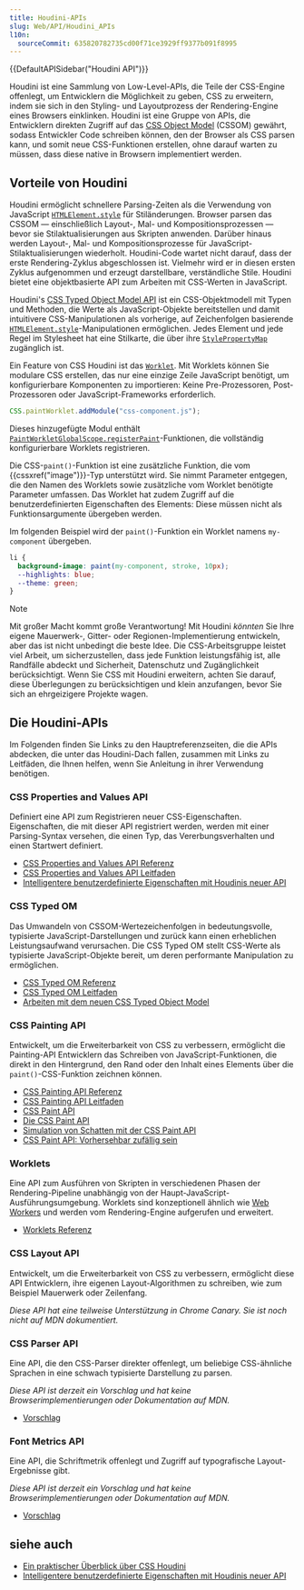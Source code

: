 ```yaml
---
title: Houdini-APIs
slug: Web/API/Houdini_APIs
l10n:
  sourceCommit: 635820782735cd00f71ce3929ff9377b091f8995
---
```


{{DefaultAPISidebar("Houdini API")}}

Houdini ist eine Sammlung von Low-Level-APIs, die Teile der CSS-Engine offenlegt, um Entwicklern die Möglichkeit zu geben, CSS zu erweitern, indem sie sich in den Styling- und Layoutprozess der Rendering-Engine eines Browsers einklinken. Houdini ist eine Gruppe von APIs, die Entwicklern direkten Zugriff auf das [CSS Object Model](/de/docs/Web/API/CSS_Object_Model) (CSSOM) gewährt, sodass Entwickler Code schreiben können, den der Browser als CSS parsen kann, und somit neue CSS-Funktionen erstellen, ohne darauf warten zu müssen, dass diese native in Browsern implementiert werden.

## Vorteile von Houdini

Houdini ermöglicht schnellere Parsing-Zeiten als die Verwendung von JavaScript [`HTMLElement.style`](/de/docs/Web/API/HTMLElement/style) für Stiländerungen. Browser parsen das CSSOM — einschließlich Layout-, Mal- und Kompositionsprozessen — bevor sie Stilaktualisierungen aus Skripten anwenden. Darüber hinaus werden Layout-, Mal- und Kompositionsprozesse für JavaScript-Stilaktualisierungen wiederholt. Houdini-Code wartet nicht darauf, dass der erste Rendering-Zyklus abgeschlossen ist. Vielmehr wird er in diesen ersten Zyklus aufgenommen und erzeugt darstellbare, verständliche Stile. Houdini bietet eine objektbasierte API zum Arbeiten mit CSS-Werten in JavaScript.

Houdini's [CSS Typed Object Model API](/de/docs/Web/API/CSS_Typed_OM_API) ist ein CSS-Objektmodell mit Typen und Methoden, die Werte als JavaScript-Objekte bereitstellen und damit intuitivere CSS-Manipulationen als vorherige, auf Zeichenfolgen basierende [`HTMLElement.style`](/de/docs/Web/API/HTMLElement/style)-Manipulationen ermöglichen. Jedes Element und jede Regel im Stylesheet hat eine Stilkarte, die über ihre [`StylePropertyMap`](/de/docs/Web/API/StylePropertyMap) zugänglich ist.

Ein Feature von CSS Houdini ist das [`Worklet`](/de/docs/Web/API/Worklet). Mit Worklets können Sie modulare CSS erstellen, das nur eine einzige Zeile JavaScript benötigt, um konfigurierbare Komponenten zu importieren: Keine Pre-Prozessoren, Post-Prozessoren oder JavaScript-Frameworks erforderlich.

```js
CSS.paintWorklet.addModule("css-component.js");
```

Dieses hinzugefügte Modul enthält [`PaintWorkletGlobalScope.registerPaint`](/de/docs/Web/API/PaintWorkletGlobalScope/registerPaint)-Funktionen, die vollständig konfigurierbare Worklets registrieren.

Die CSS-`paint()`-Funktion ist eine zusätzliche Funktion, die vom {{cssxref("image")}}-Typ unterstützt wird. Sie nimmt Parameter entgegen, die den Namen des Worklets sowie zusätzliche vom Worklet benötigte Parameter umfassen. Das Worklet hat zudem Zugriff auf die benutzerdefinierten Eigenschaften des Elements: Diese müssen nicht als Funktionsargumente übergeben werden.

Im folgenden Beispiel wird der `paint()`-Funktion ein Worklet namens `my-component` übergeben.

```css
li {
  background-image: paint(my-component, stroke, 10px);
  --highlights: blue;
  --theme: green;
}
```

> [!NOTE]
> Mit großer Macht kommt große Verantwortung!
> Mit Houdini _könnten_ Sie Ihre eigene Mauerwerk-, Gitter- oder Regionen-Implementierung entwickeln, aber das ist nicht unbedingt die beste Idee. Die CSS-Arbeitsgruppe leistet viel Arbeit, um sicherzustellen, dass jede Funktion leistungsfähig ist, alle Randfälle abdeckt und Sicherheit, Datenschutz und Zugänglichkeit berücksichtigt. Wenn Sie CSS mit Houdini erweitern, achten Sie darauf, diese Überlegungen zu berücksichtigen und klein anzufangen, bevor Sie sich an ehrgeizigere Projekte wagen.

## Die Houdini-APIs

Im Folgenden finden Sie Links zu den Hauptreferenzseiten, die die APIs abdecken, die unter das Houdini-Dach fallen, zusammen mit Links zu Leitfäden, die Ihnen helfen, wenn Sie Anleitung in ihrer Verwendung benötigen.

### CSS Properties and Values API

Definiert eine API zum Registrieren neuer CSS-Eigenschaften. Eigenschaften, die mit dieser API registriert werden, werden mit einer Parsing-Syntax versehen, die einen Typ, das Vererbungsverhalten und einen Startwert definiert.

- [CSS Properties and Values API Referenz](/de/docs/Web/API/CSS_Properties_and_Values_API)
- [CSS Properties and Values API Leitfaden](/de/docs/Web/API/CSS_Properties_and_Values_API/guide)
- [Intelligentere benutzerdefinierte Eigenschaften mit Houdinis neuer API](https://web.dev/articles/css-props-and-vals)

### CSS Typed OM

Das Umwandeln von CSSOM-Wertezeichenfolgen in bedeutungsvolle, typisierte JavaScript-Darstellungen und zurück kann einen erheblichen Leistungsaufwand verursachen. Die CSS Typed OM stellt CSS-Werte als typisierte JavaScript-Objekte bereit, um deren performante Manipulation zu ermöglichen.

- [CSS Typed OM Referenz](/de/docs/Web/API/CSS_Typed_OM_API)
- [CSS Typed OM Leitfaden](/de/docs/Web/API/CSS_Typed_OM_API/Guide)
- [Arbeiten mit dem neuen CSS Typed Object Model](https://developer.chrome.com/docs/css-ui/cssom)

### CSS Painting API

Entwickelt, um die Erweiterbarkeit von CSS zu verbessern, ermöglicht die Painting-API Entwicklern das Schreiben von JavaScript-Funktionen, die direkt in den Hintergrund, den Rand oder den Inhalt eines Elements über die `paint()`-CSS-Funktion zeichnen können.

- [CSS Painting API Referenz](/de/docs/Web/API/CSS_Painting_API)
- [CSS Painting API Leitfaden](/de/docs/Web/API/CSS_Painting_API/Guide)
- [CSS Paint API](https://developer.chrome.com/blog/paintapi/)
- [Die CSS Paint API](https://css-tricks.com/the-css-paint-api/)
- [Simulation von Schatten mit der CSS Paint API](https://css-tricks.com/simulating-drop-shadows-with-the-css-paint-api/)
- [CSS Paint API: Vorhersehbar zufällig sein](https://jakearchibald.com/2020/css-paint-predictably-random/)

### Worklets

Eine API zum Ausführen von Skripten in verschiedenen Phasen der Rendering-Pipeline unabhängig von der Haupt-JavaScript-Ausführungsumgebung. Worklets sind konzeptionell ähnlich wie [Web Workers](/de/docs/Web/API/Web_Workers_API/Using_web_workers) und werden vom Rendering-Engine aufgerufen und erweitert.

- [Worklets Referenz](/de/docs/Web/API/Worklet)

### CSS Layout API

Entwickelt, um die Erweiterbarkeit von CSS zu verbessern, ermöglicht diese API Entwicklern, ihre eigenen Layout-Algorithmen zu schreiben, wie zum Beispiel Mauerwerk oder Zeilenfang.

_Diese API hat eine teilweise Unterstützung in Chrome Canary. Sie ist noch nicht auf MDN dokumentiert._

### CSS Parser API

Eine API, die den CSS-Parser direkter offenlegt, um beliebige CSS-ähnliche Sprachen in eine schwach typisierte Darstellung zu parsen.

_Diese API ist derzeit ein Vorschlag und hat keine Browserimplementierungen oder Dokumentation auf MDN._

- [Vorschlag](https://github.com/WICG/css-parser-api)

### Font Metrics API

Eine API, die Schriftmetrik offenlegt und Zugriff auf typografische Layout-Ergebnisse gibt.

_Diese API ist derzeit ein Vorschlag und hat keine Browserimplementierungen oder Dokumentation auf MDN._

- [Vorschlag](https://github.com/w3c/css-houdini-drafts/blob/main/font-metrics-api/README.md)

## siehe auch

- [Ein praktischer Überblick über CSS Houdini](https://www.smashingmagazine.com/2020/03/practical-overview-css-houdini/)
- [Intelligentere benutzerdefinierte Eigenschaften mit Houdinis neuer API](https://web.dev/articles/css-props-and-vals)
